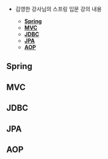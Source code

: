 - 김영한 강사님의 스프링 입문 강의 내용
   
   - **[Spring](https://github.com/nyeong-nyeong/TIL/blob/main/Spring/Spring.md)**
   - **[MVC](#MVC)**
   - **[JDBC](#JDBC)**
   - **[JPA](#JPA)**
   - **[AOP](#AOP)**

## Spring 

## MVC

## JDBC

## JPA

## AOP


 
